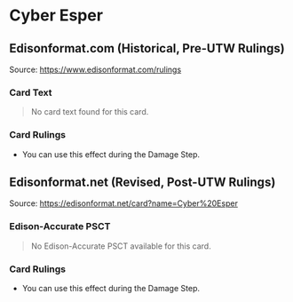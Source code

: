 # Cyber Esper

## Edisonformat.com (Historical, Pre-UTW Rulings)

Source: https://www.edisonformat.com/rulings

### Card Text

> No card text found for this card.

### Card Rulings

*   You can use this effect during the Damage Step.

## Edisonformat.net (Revised, Post-UTW Rulings)

Source: https://edisonformat.net/card?name=Cyber%20Esper

### Edison-Accurate PSCT

> No Edison-Accurate PSCT available for this card.

### Card Rulings

*   You can use this effect during the Damage Step.
            